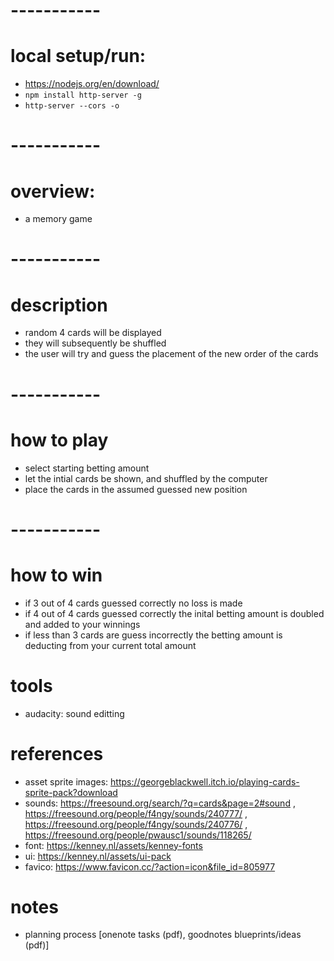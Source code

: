 # -----------
# local setup/run:
- https://nodejs.org/en/download/
- `npm install http-server -g`
- `http-server --cors -o`

# -----------
# overview:
- a memory game

# -----------
# description
- random 4 cards will be displayed
- they will subsequently be shuffled
- the user will try and guess the placement of the new order of the cards

# -----------
# how to play
- select starting betting amount
- let the intial cards be shown, and shuffled by the computer
- place the cards in the assumed guessed new position

# -----------
# how to win
- if 3 out of 4 cards guessed correctly no loss is made
- if 4 out of 4 cards guessed correctly the inital betting amount is doubled and added to your winnings
- if less than 3 cards are guess incorrectly the betting amount is deducting from your current total amount

# tools
- audacity: sound editting

# references
- asset sprite images: https://georgeblackwell.itch.io/playing-cards-sprite-pack?download
- sounds: https://freesound.org/search/?q=cards&page=2#sound , https://freesound.org/people/f4ngy/sounds/240777/ , https://freesound.org/people/f4ngy/sounds/240776/ , https://freesound.org/people/pwausc1/sounds/118265/
- font: https://kenney.nl/assets/kenney-fonts
- ui: https://kenney.nl/assets/ui-pack
- favico: https://www.favicon.cc/?action=icon&file_id=805977

# notes
- planning process [onenote tasks (pdf), goodnotes blueprints/ideas (pdf)]
